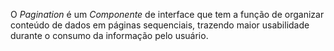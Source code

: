O *Pagination* é um *Componente* de interface que tem a função de organizar conteúdo de dados em páginas sequenciais, trazendo maior usabilidade durante o consumo da informação pelo usuário.
